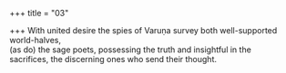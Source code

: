 +++
title = "03"

+++
With united desire the spies of Varuṇa survey both well-supported  world-halves,  
(as do) the sage poets, possessing the truth and insightful in the  
sacrifices, the discerning ones who send their thought.  